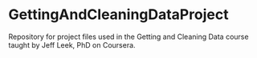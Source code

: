 GettingAndCleaningDataProject
=============================

Repository for project files used in the Getting and Cleaning Data course taught by Jeff Leek, PhD on Coursera.
